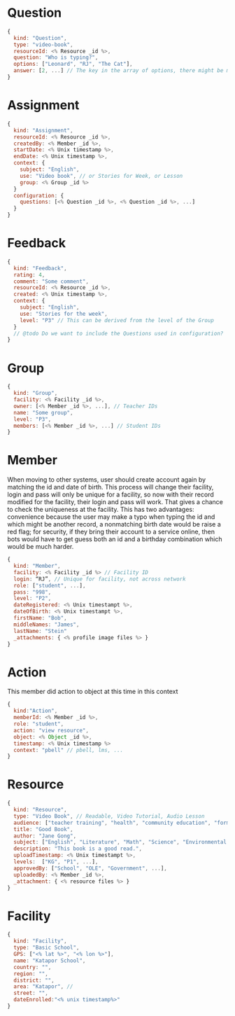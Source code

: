 # Question

```js
{
  kind: "Question",
  type: "video-book",
  resourceId: <% Resource _id %>,
  question: "Who is typing?",
  options: ["Leonard", "RJ", "The Cat"],
  answer: [2, ...] // The key in the array of options, there might be many answers
}
```

# Assignment

```js
{
  kind: "Assignment",
  resourceId: <% Resource _id %>,
  createdBy: <% Member _id %>, 
  startDate: <% Unix timestamp %>,
  endDate: <% Unix timestamp %>,
  context: {
    subject: "English",
    use: "Video book", // or Stories for Week, or Lesson
    group: <% Group _id %>
  }
  configuration: {
    questions: [<% Question _id %>, <% Question _id %>, ...]
  }
}
```

# Feedback

```js
{
  kind: "Feedback",
  rating: 4,
  comment: "Some comment",
  resourceId: <% Resource _id %>,
  created: <% Unix timestamp %>,
  context: {
    subject: "English",
    use: "Stories for the week",
    level: "P3" // This can be derived from the level of the Group
  }
  // @todo Do we want to include the Questions used in configuration?
}
```

# Group

```js
{
  kind: "Group",
  facility: <% Facility _id %>,
  owner: [<% Member _id %>, ...], // Teacher IDs
  name: "Some group",
  level: "P3",
  members: [<% Member _id %>, ...] // Student IDs
}
```

# Member

When moving to other systems, user should create account again by matching the id and date of birth. This process will change their facility, login and pass will only be unique for a facility, so now with their record modified for the facility, their login and pass will work. That gives a chance to check the uniqueness at the facility.  This has two advantages: convenience because the user may make a typo when typing the id and which might be another record, a nonmatching birth date would be raise a red flag; for security, if they bring their account to a service online, then bots would have to get guess both an id and a birthday combination which would be much harder. 

```js
{
  kind: "Member",
  facility: <% Facility _id %> // Facility ID
  login: “RJ”, // Unique for facility, not across network
  role: ["student", ...],
  pass: "998",
  level: "P2",
  dateRegistered: <% Unix timestampt %>,
  dateOfBirth: <% Unix timestampt %>,
  firstName: "Bob",
  middleNames: "James",
  lastName: "Stein"
  _attachments: { <% profile image files %> }
}
```

# Action

This member did action to object at this time in this context

```js
{
  kind:"Action",
  memberId: <% Member _id %>,
  role: "student",
  action: "view resource",
  object: <% Object _id %>, 
  timestamp: <% Unix timestamp %>
  context: "pbell" // pbell, lms, ...
}
```

# Resource 

```js
{
  kind: "Resource",
  type: "Video Book", // Readable, Video Tutorial, Audio Lesson
  audience: ["teacher training", "health", "community education", "formal education", ...]
  title: "Good Book",
  author: "Jane Gong", 
  subject: ["English", "Literature", "Math", "Science", "Environmental Studies", ...],
  description: "This book is a good read.",
  uploadTimestamp: <% Unix timestampt %>,
  levels:  ["KG", "P1", ...],
  approvedBy: ["School", "OLE", "Government", ...],
  uploadedBy: <% Member _id %>, 
  _attachment: { <% resource files %> }
}
```

# Facility

```js
{
  kind: "Facility",
  type: "Basic School",
  GPS: ["<% lat %>", "<% lon %>"],
  name: "Katapor School",
  country: "",
  region: "",
  district: "",
  area: "Katapor", // 
  street: "",
  dateEnrolled:"<% unix timestamp%>"
}

```
